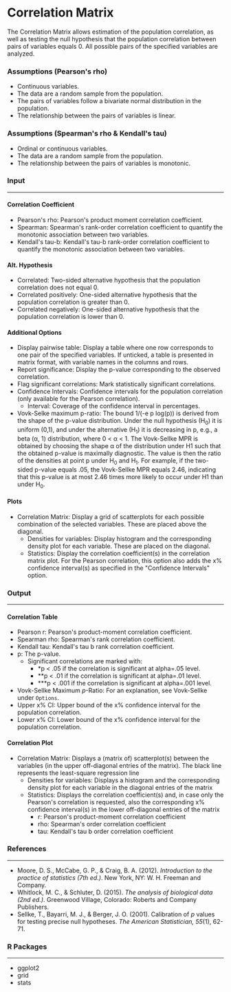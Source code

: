 Correlation Matrix
===

The Correlation Matrix allows estimation of the population correlation, as well as testing the null hypothesis that the population correlation between pairs of variables equals 0. All possible pairs of the specified variables are analyzed.


### Assumptions (Pearson's rho)
- Continuous variables.
- The data are a random sample from the population.
- The pairs of variables follow a bivariate normal distribution in the population.
- The relationship between the pairs of variables is linear.


### Assumptions (Spearman's rho & Kendall's tau)
- Ordinal or continuous variables.
- The data are a random sample from the population.
- The relationship between the pairs of variables is monotonic.

### Input
---

#### Correlation Coefficient
- Pearson's rho: Pearson's product moment correlation coefficient. 
- Spearman: Spearman's rank-order correlation coefficient to quantify the monotonic association between two variables.
- Kendall's tau-b: Kendall's tau-b rank-order correlation coefficient to quantify the monotonic association between two variables.

#### Alt. Hypothesis
- Correlated: Two-sided alternative hypothesis that the population correlation does not equal 0.
- Correlated positively: One-sided alternative hypothesis that the population correlation is greater than 0.
- Correlated negatively: One-sided alternative hypothesis that the population correlation is lower than 0.

#### Additional Options
- Display pairwise table: Display a table where one row corresponds to one pair of the specified variables. If unticked, a table is presented in matrix format, with variable names in the columns and rows.
- Report significance: Display the p-value corresponding to the observed correlation.
- Flag significant correlations: Mark statistically significant correlations.
- Confidence Intervals: Confidence intervals for the population correlation (only available for the Pearson correlation).
  - Interval: Coverage of the confidence interval in percentages.
- Vovk-Selke maximum p-ratio: The bound 1/(-e p log(p)) is derived from the shape of the p-value distribution. Under the null hypothesis (H<sub>0</sub>) it is uniform (0,1), and under the alternative (H<sub>1</sub>) it is decreasing in p, e.g., a beta (α, 1) distribution, where 0 < α < 1. The Vovk-Sellke MPR is obtained by choosing the shape α of the distribution under H1 such that the obtained p-value is maximally diagnostic. The value is then the ratio of the densities at point p under H<sub>0</sub> and H<sub>1</sub>. For example, if the two-sided p-value equals .05, the Vovk-Sellke MPR equals 2.46, indicating that this p-value is at most 2.46 times more likely to occur under H1 than under H<sub>0</sub>. 

#### Plots
- Correlation Matrix: Display a grid of scatterplots for each possible combination of the selected variables. These are placed above the diagonal.
  - Densities for variables: Display histogram and the corresponding density plot for each variable. These are placed on the diagonal.
  - Statistics: Display the correlation coefficient(s) in the correlation matrix plot. For the Pearson correlation, this option also adds the x% confidence interval(s) as specified in the "Confidence Intervals" option.


### Output
---
#### Correlation Table
- Pearson r: Pearson's product-moment correlation coefficient.
- Spearman rho: Spearman's rank correlation coefficient.
- Kendall tau:  Kendall's tau b rank correlation coefficient.
- p: The p-value.
  - Significant correlations are marked with:
    - *p < .05 if the correlation is significant at alpha=.05 level.
    - **p < .01 if the correlation is significant at alpha=.01 level.
    - ***p < .001 if the correlation is significant at alpha=.001 level.
- Vovk-Sellke Maximum *p*-Ratio: For an explanation, see Vovk-Sellke under `Options`. 
- Upper x% CI: Upper bound of the x% confidence interval for the population correlation.
- Lower x% CI: Lower bound of the x% confidence interval for the population correlation.


#### Correlation Plot
- Correlation Matrix: Displays a (matrix of) scatterplot(s) between the variables (in the upper off-diagonal entries of the matrix). The black line represents the least-square regression line
    - Densities for variables: Displays a histogram and the corresponding density plot for each variable in the diagonal entries of the matrix
    - Statistics: Displays the correlation coefficient(s) and, in case only the Pearson's correlation is requested, also the corresponding x% confidence interval(s) in the lower off-diagonal entries of the
    matrix
      - r: Pearson's product-moment correlation coefficient
      - rho: Spearman's order correlation coefficient
      - tau: Kendall's tau b order correlation coefficient

### References
-------
- Moore, D. S., McCabe, G. P., & Craig, B. A. (2012). *Introduction to the practice of statistics (7th ed.)*. New York, NY: W. H. Freeman and Company.
- Whitlock, M. C., & Schluter, D. (2015). *The analysis of biological data (2nd ed.)*. Greenwood Village, Colorado: Roberts and Company Publishers.
- Sellke, T., Bayarri, M. J., & Berger, J. O. (2001). Calibration of *p* values for testing precise null hypotheses. *The American Statistician, 55*(1), 62-71.

### R Packages
---
- ggplot2
- grid
- stats
